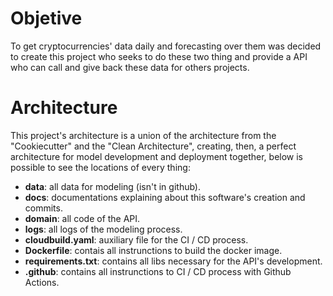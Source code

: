 # Objetive

To get cryptocurrencies' data daily and forecasting over them was decided to create this project who seeks to do these two thing and provide a API who can call and give back these data for others projects.

# Architecture

This project's architecture is a union of the architecture from the "Cookiecutter" and the "Clean Architecture", creating, then, a perfect architecture for model development and deployment together, below is possible to see the locations of every thing:

- **data**: all data for modeling (isn't in github). 
- **docs**: documentations explaining about this software's creation and commits.
- **domain**: all code of the API.
- **logs**: all logs of the modeling process.
- **cloudbuild.yaml**: auxiliary file for the CI / CD process.
- **Dockerfile**: contais all instrunctions to build the docker image.
- **requirements.txt**: contains all libs necessary for the API's development.
- **.github**: contains all instrunctions to CI / CD process with Github Actions.